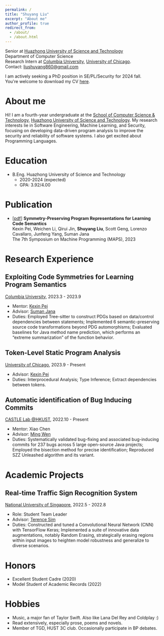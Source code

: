 ```yaml
---
permalink: /
title: "Shuyang Liu"
excerpt: "About me"
author_profile: true
redirect_from: 
  - /about/
  - /about.html
---
```


Senior at [Huazhong University of Science and Technology](http://english.hust.edu.cn/)  
Department of Computer Science  
Research Intern at [Columbia University](https://www.columbia.edu/), [University of Chicago](https://www.uchicago.edu/).  
Contact: liushuyang860@gmail.com

I am actively seeking a PhD position in SE/PL/Security for 2024 fall.  
You're welcome to download my CV [here](CV.pdf).  

# About me

Hi! I am a fourth-year undergraduate at the [School of Computer Science & Technology](http://english.cs.hust.edu.cn/), [Huazhong University of Science and Technology](http://english.hust.edu.cn/). My research interests lie in Software Engineering, Machine Learning, and Security, focusing on developing data-driven program analysis to improve the security and reliability of software systems. I also get excited about Programming Languages.

# Education

- B.Eng. Huazhong University of Science and Technology
  - 2020-2024 (expected)
  - GPA: 3.92/4.00

# Publication
- [[pdf](https://arxiv.org/pdf/2308.03312.pdf)] **Symmetry-Preserving Program Representations for Learning Code Semantics**  
Kexin Pei, Weichen Li, Qirui Jin, **Shuyang Liu**, Scott Geng, Lorenzo Cavallaro, Junfeng Yang, Suman Jana  
The 7th Symposium on Machine Programming (MAPS), 2023

# Research Experience
## Exploiting Code Symmetries for Learning Program Semantics
[Columbia University](https://www.columbia.edu/), 2023.3 - 2023.9  
- Mentor: [Kexin Pei](https://sites.google.com/site/kexinpeisite/)  
- Advisor: [Suman Jana](http://www.cs.columbia.edu/~suman/index.html)  
- Duties: Employed Tree-sitter to construct PDGs based on data/control dependencies between statements; Implemented 6 semantic-preserving source code transformations beyond PDG automorphisms; Evaluated baselines for Java method name prediction, which performs an “extreme summarization” of the function behavior.

## Token-Level Static Program Analysis
[University of Chicago](https://www.uchicago.edu/), 2023.9 - Present
- Advisor: [Kexin Pei](https://sites.google.com/site/kexinpeisite/)
- Duties: Interprocedural Analysis; Type Inference; Extract dependencies between tokens.

## Automatic identification of Bug Inducing Commits
[CASTLE Lab @HKUST](http://castle.cse.ust.hk/castle/index.html), 2022.10 - Present  
- Mentor: Xiao Chen  
- Advisor: [Ming Wen](https://mingwen-cs.github.io/)
- Duties: Systematically validated bug-fixing and associated bug-inducing commits for 237 bugs across 5 large open-source Java projects; Employed the bisection method for precise identification; Reproduced SZZ Unleashed algorithm and its variant.

# Academic Projects
## Real-time Traffic Sign Recognition System
[National University of Singapore](https://nus.edu.sg/), 2022.5 - 2022.8
- Role: Student Team Leader
- Advisor: [Terence Sim](https://tsim17.wixsite.com/terencesim)
- Duties: Constructed and tuned a Convolutional Neural Network (CNN) with TensorFlow Keras; Implemented a suite of innovative data augmentations, notably Random Erasing, strategically erasing regions within input images to heighten model robustness and generalize to diverse scenarios.

# Honors
-  Excellent Student Cadre (2020)
-  Model Student of Academic Records (2022)

# Hobbies
- Music, a major fan of Taylor Swift. Also like Lana Del Rey and Coldplay :)
- Read extensively, especially prose, poems and novels.
- Member of TGD, HUST 3C club. Occasionally participate in BP debates.
